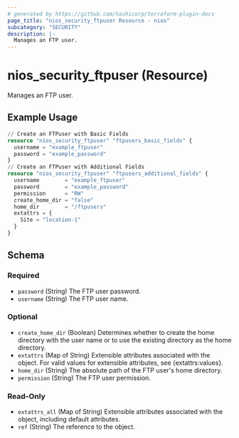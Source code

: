 ```yaml
---
# generated by https://github.com/hashicorp/terraform-plugin-docs
page_title: "nios_security_ftpuser Resource - nios"
subcategory: "SECURITY"
description: |-
  Manages an FTP user.
---
```


# nios_security_ftpuser (Resource)

Manages an FTP user.

## Example Usage

```terraform
// Create an FTPuser with Basic Fields
resource "nios_security_ftpuser" "ftpusers_basic_fields" {
  username = "example_ftpuser"
  password = "example_password"
}
// Create an FTPuser with Additional Fields
resource "nios_security_ftpuser" "ftpusers_additional_fields" {
  username        = "example_ftpuser"
  password        = "example_password"
  permission      = "RW"
  create_home_dir = "false"
  home_dir        = "/ftpusers"
  extattrs = {
    Site = "location-1"
  }
}
```

<!-- schema generated by tfplugindocs -->
## Schema

### Required

- `password` (String) The FTP user password.
- `username` (String) The FTP user name.

### Optional

- `create_home_dir` (Boolean) Determines whether to create the home directory with the user name or to use the existing directory as the home directory.
- `extattrs` (Map of String) Extensible attributes associated with the object. For valid values for extensible attributes, see {extattrs:values}.
- `home_dir` (String) The absolute path of the FTP user's home directory.
- `permission` (String) The FTP user permission.

### Read-Only

- `extattrs_all` (Map of String) Extensible attributes associated with the object, including default attributes.
- `ref` (String) The reference to the object.
